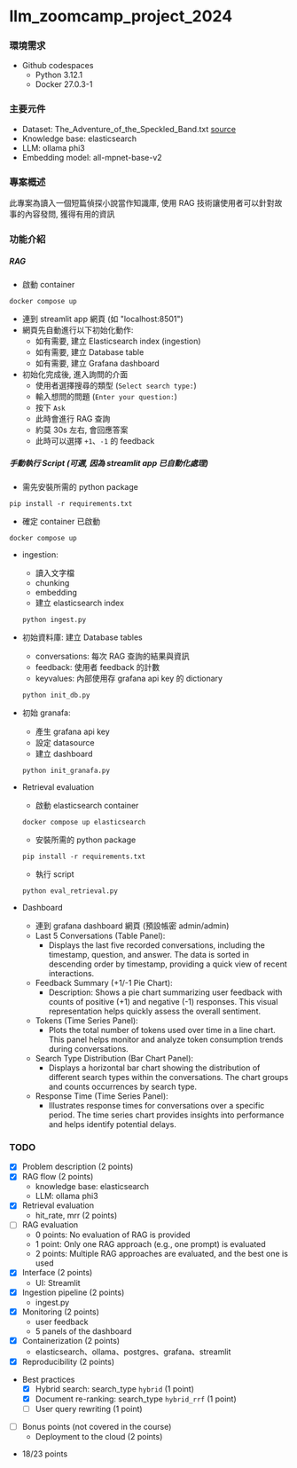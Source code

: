 # llm_zoomcamp_project_2024

### 環境需求

- Github codespaces
    - Python 3.12.1
    - Docker 27.0.3-1

### 主要元件

- Dataset: The_Adventure_of_the_Speckled_Band.txt [source](https://en.wikisource.org/wiki/The_Adventures_of_Sherlock_Holmes_(1892,_US)/The_Adventure_of_the_Speckled_Band)
- Knowledge base: elasticsearch
- LLM: ollama phi3
- Embedding model: all-mpnet-base-v2

### 專案概述

此專案為讀入一個短篇偵探小說當作知識庫, 使用 RAG 技術讓使用者可以針對故事的內容發問, 獲得有用的資訊

### 功能介紹

##### RAG

- 啟動 container
```
docker compose up
```
- 連到 streamlit app 網頁 (如 "localhost:8501")
- 網頁先自動進行以下初始化動作:
    - 如有需要, 建立 Elasticsearch index (ingestion)
    - 如有需要, 建立 Database table
    - 如有需要, 建立 Grafana dashboard
- 初始化完成後, 進入詢問的介面
    - 使用者選擇搜尋的類型 (`Select search type:`)
    - 輸入想問的問題 (`Enter your question:`)
    - 按下 `Ask`
    - 此時會進行 RAG 查詢
    - 約莫 30s 左右, 會回應答案
    - 此時可以選擇 `+1`、`-1` 的 feedback

##### 手動執行 Script (可選, 因為 streamlit app 已自動化處理)
- 需先安裝所需的 python package
```
pip install -r requirements.txt
```
- 確定 container 已啟動
```
docker compose up
```
- ingestion:
    - 讀入文字檔
    - chunking
    - embedding
    - 建立 elasticsearch index
    ```
    python ingest.py
    ```
- 初始資料庫: 建立 Database tables
    - conversations: 每次 RAG 查詢的結果與資訊
    - feedback: 使用者 feedback 的計數
    - keyvalues: 內部使用存 grafana api key 的 dictionary
    ```
    python init_db.py
    ```
- 初始 granafa:
    - 產生 grafana api key
    - 設定 datasource
    - 建立 dashboard
    ```
    python init_granafa.py
    ```

- Retrieval evaluation
    - 啟動 elasticsearch container
    ```
    docker compose up elasticsearch
    ```
    - 安裝所需的 python package
    ```
    pip install -r requirements.txt
    ```
    - 執行 script
    ```
    python eval_retrieval.py
    ```
- Dashboard
    - 連到 grafana dashboard 網頁 (預設帳密 admin/admin)
    - Last 5 Conversations (Table Panel):
        - Displays the last five recorded conversations, including the timestamp, question, and answer. The data is sorted in descending order by timestamp, providing a quick view of recent interactions.
    - Feedback Summary (+1/-1 Pie Chart):
        - Description: Shows a pie chart summarizing user feedback with counts of positive (+1) and negative (-1) responses. This visual representation helps quickly assess the overall sentiment.
    - Tokens (Time Series Panel):
        - Plots the total number of tokens used over time in a line chart. This panel helps monitor and analyze token consumption trends during conversations.
    - Search Type Distribution (Bar Chart Panel):
        - Displays a horizontal bar chart showing the distribution of different search types within the conversations. The chart groups and counts occurrences by search type.
    - Response Time (Time Series Panel):
        - Illustrates response times for conversations over a specific period. The time series chart provides insights into performance and helps identify potential delays.

### TODO

- [x] Problem description (2 points)
- [x] RAG flow (2 points)
    - knowledge base: elasticsearch
    - LLM: ollama phi3
- [x] Retrieval evaluation
    - hit_rate, mrr (2 points)
- [ ] RAG evaluation
    - 0 points: No evaluation of RAG is provided
    - 1 point: Only one RAG approach (e.g., one prompt) is evaluated
    - 2 points: Multiple RAG approaches are evaluated, and the best one is used
- [x] Interface (2 points)
    - UI: Streamlit
- [x] Ingestion pipeline (2 points)
    - ingest.py
- [x] Monitoring (2 points)
    - user feedback
    - 5 panels of the dashboard
- [x] Containerization (2 points)
    - elasticsearch、ollama、postgres、grafana、streamlit
- [x] Reproducibility (2 points)
- Best practices
    - [x] Hybrid search: search_type `hybrid` (1 point)
    - [x] Document re-ranking: search_type `hybrid_rrf` (1 point)
    - [ ] User query rewriting (1 point)
- [ ] Bonus points (not covered in the course)
    - Deployment to the cloud (2 points)

- 18/23 points